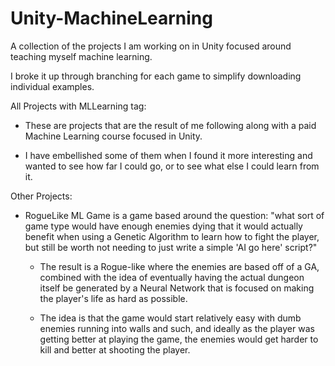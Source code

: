 # Unity-MachineLearning
A collection of the projects I am working on in Unity focused around teaching myself machine learning.

I broke it up through branching for each game to simplify downloading individual examples.

All Projects with MLLearning tag:
  
- These are projects that are the result of me following along with a paid Machine Learning course focused in Unity.
    
- I have embellished some of them when I found it more interesting and wanted to see how far I could go, or to see what else I could learn from it.
    
Other Projects:
  
- RogueLike ML Game is a game based around the question: "what sort of game type would have enough enemies dying that it would actually benefit when using a
  Genetic Algorithm to learn how to fight the player, but still be worth not needing to just write a simple 'AI go here' script?"
      
  - The result is a Rogue-like where the enemies are based off of a GA, combined with the idea of eventually having the actual dungeon itself be generated
    by a Neural Network that is focused on making the player's life as hard as possible.
          
  - The idea is that the game would start relatively easy with dumb enemies running into walls and such, and ideally as the player was getting better at
    playing the game, the enemies would get harder to kill and better at shooting the player.
